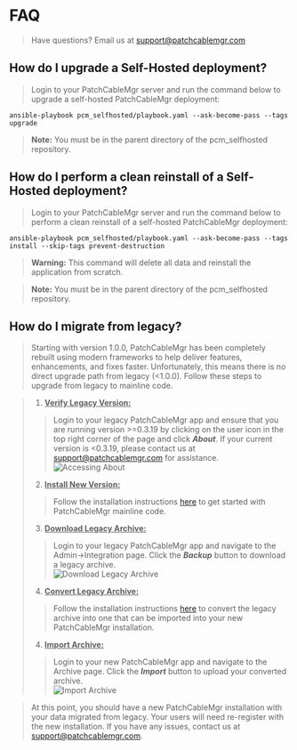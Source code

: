 # FAQ
> Have questions?  Email us at [support@patchcablemgr.com](mailto:support@patchcablemgr.com)

## How do I upgrade a Self-Hosted deployment?
> Login to your PatchCableMgr server and run the command below to upgrade a self-hosted PatchCableMgr deployment:

```
ansible-playbook pcm_selfhosted/playbook.yaml --ask-become-pass --tags upgrade
```

> **Note:** You must be in the parent directory of the pcm_selfhosted repository.

## How do I perform a clean reinstall of a Self-Hosted deployment?
> Login to your PatchCableMgr server and run the command below to perform a clean reinstall of a self-hosted PatchCableMgr deployment:

```
ansible-playbook pcm_selfhosted/playbook.yaml --ask-become-pass --tags install --skip-tags prevent-destruction
```

> **Warning:** This command will delete all data and reinstall the application from scratch.

> **Note:** You must be in the parent directory of the pcm_selfhosted repository.


## How do I migrate from legacy?
> Starting with version 1.0.0, PatchCableMgr has been completely rebuilt using modern frameworks to help deliver features, enhancements, and fixes faster.  Unfortunately, this means there is no direct upgrade path from legacy (<1.0.0).  Follow these steps to upgrade from legacy to mainline code.

> 1. <u>**Verify Legacy Version:**</u>
>> Login to your legacy PatchCableMgr app and ensure that you are running version >=0.3.19 by clicking on the user icon in the top right corner of the page and click ***About***.  If your current version is <0.3.19, please contact us at [support@patchcablemgr.com](mailto:support@patchcablemgr.com) for assistance.<br>
>> ![Accessing About](https://pcm-documentation-images.s3.us-west-2.amazonaws.com/public/Beta_Accessing_About.PNG "Accessing About")
> 2. <u>**Install New Version:**</u>
>> Follow the installation instructions [here](https://patchcablemgr.readthedocs.io/en/main/installation/) to get started with PatchCableMgr mainline code.
> 3. <u>**Download Legacy Archive:**</u>
>> Login to your legacy PatchCableMgr app and navigate to the Admin->Integration page.  Click the ***Backup*** button to download a legacy archive.<br>
>> ![Download Legacy Archive](https://pcm-documentation-images.s3.us-west-2.amazonaws.com/public/Legacy_Download_Archive.PNG "Download Legacy Archive")
> 4. <u>**Convert Legacy Archive:**</u>
>> Follow the installation instructions [here](https://patchcablemgr.readthedocs.io/en/main/archive/#convert-legacy-archive) to convert the legacy archive into one that can be imported into your new PatchCableMgr installation.
> 4. <u>**Import Archive:**</u>
>> Login to your new PatchCableMgr app and navigate to the Archive page.  Click the ***Import*** button to upload your converted archive.<br>
>> ![Import Archive](https://pcm-documentation-images.s3.us-west-2.amazonaws.com/public/Archive_Import.PNG "Import Archive")

> At this point, you should have a new PatchCableMgr installation with your data migrated from legacy.  Your users will need re-register with the new installation.  If you have any issues, contact us at [support@patchcablemgr.com](mailto:support@patchcablemgr.com).